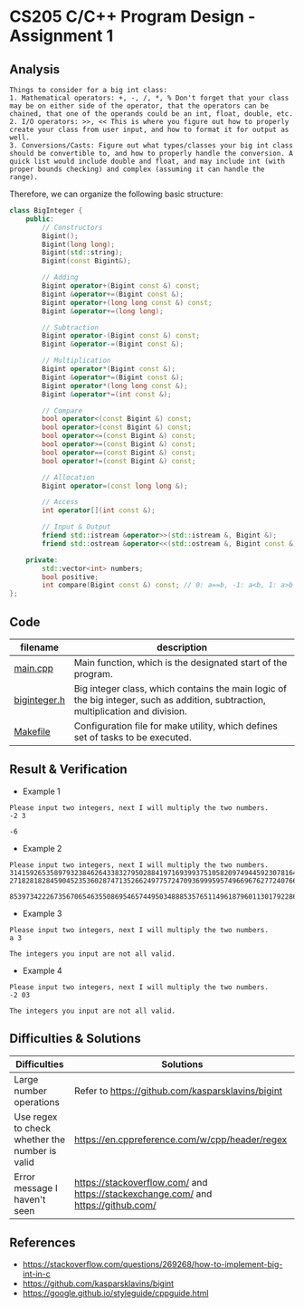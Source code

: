 # CS205 C/C++ Program Design - Assignment 1

## Analysis
    Things to consider for a big int class:
    1. Mathematical operators: +, -, /, *, % Don't forget that your class may be on either side of the operator, that the operators can be chained, that one of the operands could be an int, float, double, etc.
    2. I/O operators: >>, << This is where you figure out how to properly create your class from user input, and how to format it for output as well.
    3. Conversions/Casts: Figure out what types/classes your big int class should be convertible to, and how to properly handle the conversion. A quick list would include double and float, and may include int (with proper bounds checking) and complex (assuming it can handle the range).

Therefore, we can organize the following basic structure:

```cpp
class BigInteger {
    public:
        // Constructors
        Bigint();
        Bigint(long long);
        Bigint(std::string);
        Bigint(const Bigint&);

        // Adding
        Bigint operator+(Bigint const &) const;
        Bigint &operator+=(Bigint const &);
        Bigint operator+(long long const &) const;
        Bigint &operator+=(long long);

        // Subtraction
        Bigint operator-(Bigint const &) const;
        Bigint &operator-=(Bigint const &);

        // Multiplication
        Bigint operator*(Bigint const &);
        Bigint &operator*=(Bigint const &);
        Bigint operator*(long long const &);
        Bigint &operator*=(int const &);

        // Compare
        bool operator<(const Bigint &) const;
        bool operator>(const Bigint &) const;
        bool operator<=(const Bigint &) const;
        bool operator>=(const Bigint &) const;
        bool operator==(const Bigint &) const;
        bool operator!=(const Bigint &) const;

        // Allocation
        Bigint operator=(const long long &);

        // Access
        int operator[](int const &);

        // Input & Output
        friend std::istream &operator>>(std::istream &, Bigint &);
        friend std::ostream &operator<<(std::ostream &, Bigint const &);

    private:
        std::vector<int> numbers;
        bool positive;
        int compare(Bigint const &) const; // 0: a==b, -1: a<b, 1: a>b
};
```


## Code
|filename|description|
|---|---|
|[main.cpp](main.cpp)|Main function, which is the designated start of the program.|
|[biginteger.h](biginteger.h)|Big integer class, which contains the main logic of the big integer, such as addition, subtraction, multiplication and division.|
|[Makefile](Makefile)|Configuration file for make utility, which defines set of tasks to be executed.|


## Result & Verification
- Example 1
```
Please input two integers, next I will multiply the two numbers.
-2 3

-6
```

- Example 2
```
Please input two integers, next I will multiply the two numbers.
31415926535897932384626433832795028841971693993751058209749445923078164062862089986280348253421170679
27182818284590452353602874713526624977572470936999595749669676277240766303535475945713821785251664274

853973422267356706546355086954657449503488853576511496187960113017922861115733080757256386971047394360418507658574182427535480134567986011372683865883504670910306252214972528542462869537848950160622046
```

- Example 3
```
Please input two integers, next I will multiply the two numbers.
a 3

The integers you input are not all valid.
```

- Example 4
```
Please input two integers, next I will multiply the two numbers.
-2 03

The integers you input are not all valid.
```


## Difficulties & Solutions
|Difficulties|Solutions|
|---|---|
|Large number operations|Refer to https://github.com/kasparsklavins/bigint|
|Use regex to check whether the number is valid|https://en.cppreference.com/w/cpp/header/regex|
|Error message I haven't seen|https://stackoverflow.com/ and https://stackexchange.com/ and https://github.com/ |


## References
- https://stackoverflow.com/questions/269268/how-to-implement-big-int-in-c
- https://github.com/kasparsklavins/bigint
- https://google.github.io/styleguide/cppguide.html
